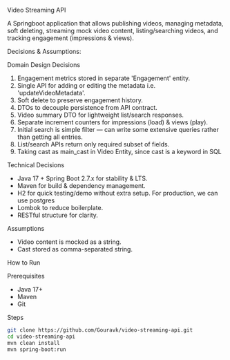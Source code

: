 Video Streaming API

A Springboot application that allows publishing videos, managing metadata, soft deleting, streaming mock video content, listing/searching videos, and tracking engagement (impressions & views).


Decisions & Assumptions:

Domain Design Decisions
1. Engagement metrics stored in separate 'Engagement' entity.
2. Single API for adding or editing the metadata i.e. 'updateVideoMetadata'.
2. Soft delete to preserve engagement history.
3. DTOs to decouple persistence from API contract.
4. Video summary DTO for lightweight list/search responses.
5. Separate increment counters for impressions (load) & views (play).
6. Initial search is simple filter — can write some extensive queries rather than getting all entries.
7. List/search APIs return only required subset of fields.
8. Taking cast as main_cast in Video Entity, since cast is a keyword in SQL

Technical Decisions
- Java 17 + Spring Boot 2.7.x for stability & LTS.
- Maven for build & dependency management.
- H2 for quick testing/demo without extra setup. For production, we can use postgres
- Lombok to reduce boilerplate.
- RESTful structure for clarity.

Assumptions
- Video content is mocked as a string.
- Cast stored as comma-separated string.


How to Run 

Prerequisites
- Java 17+
- Maven
- Git

Steps
```bash
git clone https://github.com/Gouravk/video-streaming-api.git
cd video-streaming-api
mvn clean install
mvn spring-boot:run
